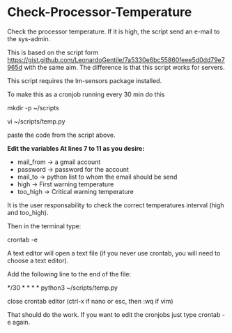 # Check-Processor-Temperature

Check the processor temperature. If it is high, the script send an e-mail to the sys-admin.

This is based on the script form https://gist.github.com/LeonardoGentile/7a5330e6bc55860feee5d0dd79e7965d with the same aim. The difference is that this script works for servers.

This script requires the lm-sensors package installed.

To make this as a cronjob running every 30 min do this

mkdir -p ~/scripts

vi ~/scripts/temp.py

paste the code from the script above.

**Edit the variables At lines 7 to 11 as you desire:**

  * mail_from -> a gmail account
  * password -> password for the account
  * mail_to -> python list to whom the email should be send
  * high -> First warning temperature
  * too_high -> Critical warning temperature

It is the user responsability to check the correct temperatures interval (high and too_high).

Then in the terminal type: 

crontab -e 

A text editor will open a text file (if you never use crontab, you will need to choose a text editor).

Add the following line to the end of the file:

\*/30 * * * * python3 ~/scripts/temp.py

close crontab editor (ctrl-x if nano or esc, then :wq if vim)

That should do the work. If you want to edit the cronjobs just type crontab -e again. 

